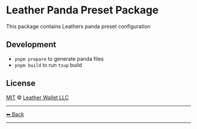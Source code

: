 # Leather Panda Preset Package

This package contains Leathers panda preset configuration

## Development

- `pnpm prepare` to generate panda files
- `pnpm build` to run `tsup` build

## License

[MIT](../../LICENSE) © [Leather Wallet LLC](https://github.com/leather-wallet/mono)

---

[⬅ Back](../../README.md)

---
